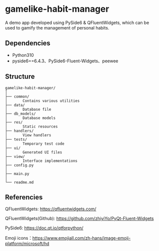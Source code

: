 # gamelike-habit-manager
A demo app developed using PySide6 &amp; QFluentWidgets, which can be used to gamify the management of personal habits.

## Dependencies
- Python310
- pyside6==6.4.3、PySide6-Fluent-Widgets、peewee

## Structure
```tree
gamelike-habit-manager/
│
├── common/
│       Contains various utilities
├── data/
│       Database file
├── db_models/
│       Database models
├── res/
│       Static resources
├── handlers/
│       View handlers
├── tests/
│       Temporary test code
├── ui/
│       Generated UI files
├── view/
│       Interface implementations
├── config.py
│   
├── main.py
│   
└── readme.md
```
## Referencies
QFluentWidgets: https://qfluentwidgets.com/

QFluentWidgets(Github): https://github.com/zhiyiYo/PyQt-Fluent-Widgets

PySide6: https://doc.qt.io/qtforpython/

Emoji icons：https://www.emojiall.com/zh-hans/image-emoji-platform/microsoft/hd
